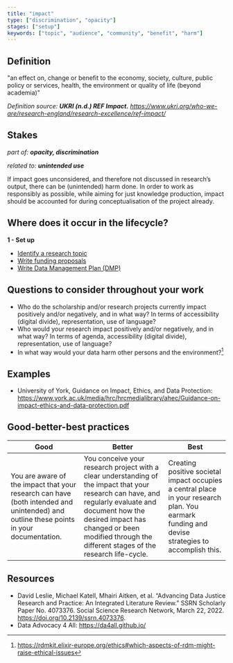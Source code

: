 ```yaml
---
title: "impact"
type: ["discrimination", "opacity"]
stages: ["setup"]
keywords: ["topic", "audience", "community", "benefit", "harm"]
---
```


## Definition
"an effect on, change or benefit to the economy, society, culture, public policy or services, health, the environment or quality of life (beyond academia)"

_Definition source: **UKRI (n.d.) REF Impact.** https://www.ukri.org/who-we-are/research-england/research-excellence/ref-impact/_

## Stakes
_part of: **opacity, discrimination**_

_related to: **unintended use**_

If impact goes unconsidered, and therefore not discussed in research’s output, there can be (unintended) harm done. In order to work as responsibly as possible, while aiming for just knowledge production, impact should be accounted for during conceptualisation of the project already. 

## Where does it occur in the lifecycle?

**1 - Set up**<br>

- [Identify a research topic](/lifecycle/setup/#identify-a-research-topic)
- [Write funding proposals](/lifecycle/setup/#write-funding-proposals)
- [Write Data Management Plan (DMP)](/lifecycle/setup/#write-a-data-management-plan-dmp)


## Questions to consider throughout your work
- Who do the scholarship and/or research projects currently impact positively and/or negatively, and in what way? In terms of accessibility (digital divide), representation, use of language?
- Who would your research impact positively and/or negatively, and in what way? In terms of agenda, accessibility (digital divide), representation, use of language?
- In what way would your data harm other persons and the environment?[^1]


## Examples
- University of York, Guidance on Impact, Ethics, and Data Protection: https://www.york.ac.uk/media/hrc/hrcmedialibrary/ahec/Guidance-on-impact-ethics-and-data-protection.pdf 

## Good-better-best practices

| Good | Better | Best|
|---|---|---|
| You are aware of the impact that your research can have (both intended and unintended) and outline these points in your documentation.|You conceive your research project with a clear understanding of the impact that your research can have, and regularly evaluate and document how the desired impact has changed or been modified through the different stages of the research life-cycle. | Creating positive societal  impact occupies a central place in your research plan. You earmark funding and devise strategies to accomplish this. |

## Resources
- David Leslie, Michael Katell, Mhairi Aitken, et al. “Advancing Data Justice Research and Practice: An Integrated Literature Review.” SSRN Scholarly Paper No. 4073376. Social Science Research Network, March 22, 2022. https://doi.org/10.2139/ssrn.4073376.
- Data Advocacy 4 All: https://da4all.github.io/

[^1]: https://rdmkit.elixir-europe.org/ethics#which-aspects-of-rdm-might-raise-ethical-issues 